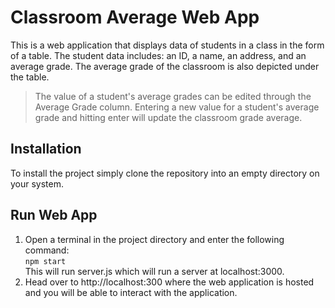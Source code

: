 # Classroom Average Web App

This is a web application that displays data of students in a class in the form of a table. The student data includes: an ID, a name, an address, and an average grade. The average grade of the classroom is also depicted under the table. 
>The value of a student's average grades can be edited through the Average Grade column. Entering a new value for a student's average grade and hitting enter will update the classroom grade average. 

## Installation
To install the project simply clone the repository into an empty directory on your system.

## Run Web App
1. Open a terminal in the project directory and enter the following command:\
`npm start`\
This will run server.js which will run a server at localhost:3000. 
2. Head over to http://localhost:300 where the web application is hosted and you will be able to interact with the application.